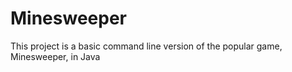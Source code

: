 # Minesweeper

This project is a basic command line version of the popular game, Minesweeper, in Java
